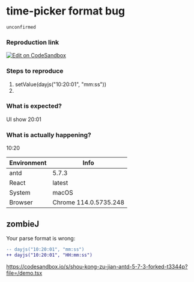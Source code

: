 # time-picker format bug

`unconfirmed`

### Reproduction link

[![Edit on CodeSandbox](https://codesandbox.io/static/img/play-codesandbox.svg)](https://codesandbox.io/s/shou-kong-zu-jian-antd-5-7-3-forked-f43dg5?file=/demo.tsx)

### Steps to reproduce

1. setValue(dayjs("10:20:01", "mm:ss"))
2. <TimePicker format="mm:ss" value={value} onChange={onChange} />

### What is expected?

UI show 20:01

### What is actually happening?

10:20

| Environment | Info                  |
| ----------- | --------------------- |
| antd        | 5.7.3                 |
| React       | latest                |
| System      | macOS                 |
| Browser     | Chrome 114.0.5735.248 |

<!-- generated by ant-design-issue-helper. DO NOT REMOVE -->

## zombieJ

Your parse format is wrong:

```diff
-- dayjs("10:20:01", "mm:ss")
++ dayjs("10:20:01", "HH:mm:ss")
```

https://codesandbox.io/s/shou-kong-zu-jian-antd-5-7-3-forked-t3344p?file=/demo.tsx
